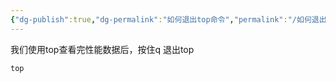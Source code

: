 ```yaml
---
{"dg-publish":true,"dg-permalink":"如何退出top命令","permalink":"/如何退出top命令/","noteIcon":"","created":"2021-11-11","updated":""}
---
```



我们使用top查看完性能数据后，按住q 退出top

```bash
top
```